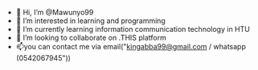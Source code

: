 - 👋 Hi, I’m @Mawunyo99
- 👀 I’m interested in learning and programming
- 🌱 I’m currently learning information communication technology in HTU
- 💞️ I’m looking to collaborate on .THIS platform
- 📫you can contact me via email("kingabba99@gmail.com / whatsapp (0542067945"))

<!---
Mawunyo99/Mawunyo99 is a ✨ special ✨ repository because its `README.md` (this file) appears on your GitHub profile.
You can click the Preview link to take a look at your changes.
--->
